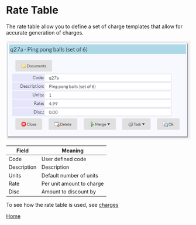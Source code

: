 # Rate Table

The rate table allow you to define a set of charge templates that allow for accurate generation of charges.

![image](images/Billrt1.png)

|Field|Meaning|
|-|-|
|Code|User defined code|
|Description|Description|
|Units|Default number of units|
|Rate|Per unit amount to charge|
|Disc|Amount to discount by|

To see how the rate table is used, see [charges](README_B_CHARGE.md)

[Home](../README.md)
